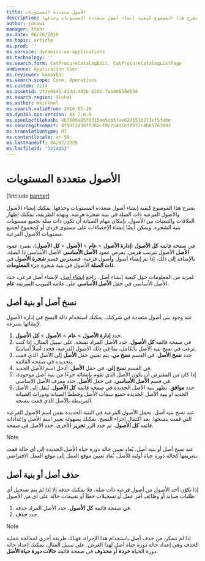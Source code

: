 ```yaml
---
title: الأصول متعددة المستويات
description: يشرح هذا الموضوع كيفية إنشاء أصول متعددة المستويات وحذفها.
author: josaw1
manager: tfehr
ms.date: 06/26/2019
ms.topic: article
ms.prod: ''
ms.service: dynamics-ax-applications
ms.technology: ''
ms.search.form: CatProcureCatalogEdit, CatProcureCatalogListPage
audience: Application User
ms.reviewer: kamaybac
ms.search.scope: Core, Operations
ms.custom: 2214
ms.assetid: 2f3e0441-414d-402b-b28b-7ab0d650d658
ms.search.region: Global
ms.author: mkirknel
ms.search.validFrom: 2016-02-28
ms.dyn365.ops.version: AX 7.0.0
ms.openlocfilehash: 4b7609a85f0315ee5cb5fae62d151b271ef5febe
ms.sourcegitcommit: 4f9912439ff78acf0c754d5bff972c4b85763093
ms.translationtype: HT
ms.contentlocale: ar-SA
ms.lasthandoff: 04/02/2020
ms.locfileid: "3214853"
---
```

# <a name="multi-level-assets"></a>الأصول متعددة المستويات

[!include [banner](../../includes/banner.md)]

 

يشرح هذا الموضوع كيفية إنشاء أصول متعددة المستويات وحذفها. يمكنك إنشاء الأصول والأصول الفرعية ذات الصلة في بنية شجرة هرمية. وبهذه الطريقة، يمكنك إظهار العلاقات والتبعيات بين الأصول. بإمكان مهام الصيانة أن تكون ذات صلة بجميع مستويات بنية الشجرة. ويمكن أيضًا إنشاء الإحصاءات على مستوى فردي أو كمجموع لجميع مستويات الأصول الفرعية.

في صفحة قائمة **كل الأصول‬** (**إدارة الأصول‬** \> **عام** \> **الأصول‬** \> **كل الأصول‬**)، يسرد عمود **الأصل** الأصول‬ بترتيب هرمي. يعرض عمود **الأصل الأساسي** الأصل الأساسي ذا الصلة. بالإضافة إلى ذلك، إذا تم إنشاء أصول وأصول فرعية، فسيعرض قسم **شجرة الأصول** في جزء **المعلومات‏‎ ذات الصلة** الأصول في بنية شجرة.

لمزيد من المعلومات حول كيفية إنشاء أصل، راجع [إنشاء أصل](../objects/create-an-object.md). لإنشاء أصل فرعي، حدد الأصل الأساسي في حقل **الأصل الأساسي** على علامة التبويب السريعة **عام**.

## <a name="copy-an-asset-or-asset-structure"></a>نسخ أصل أو بنية أصل

عند وجود بنى أصول متعددة في شركتك، يمكنك استخدام دالة النسخ في إدارة الأصول لإنشائها بسرعة.

1. حدد **إدارة الأصول** \> **عام** \> **الأصول** \> **كل الأصول‏‎**.
2. في صفحة قائمة **كل الأصول**، حدد الأصل المراد نسخه. على سبيل المثال، إذا كنت ترغب في نسخ بنية الأصل بالكامل، بما في ذلك الأصول الفرعية، فحدد أصلاً أساسيًا.
3. حدد **نسخ الأصل**. في القسم **نسخ من**، يتم تعيين حقل **الأصل** إلى الأصل الذي قمت بتحديده في صفحة القائمة.
4. في القسم **نسخ إلى**، في حقل **الأصل**، أدخل اسم الأصل الجديد.
5. إذا كان من المفترض أن يكون الأصل الذي تقوم بإنشائه جزءًا من بنية أصل موجودة، في قسم **الأصل الأساسي**، في حقل **الأصل**، حدد معرف الأصل الأساسي.
6. حدد **موافق**. تظهر بنية الأصل الجديدة في صفحة قائمة **كل الأصول**. تُنقل إلى الأصل الجديد أو بنية الأصل الجديدة جميع سمات الأصل وخطط الصيانة ودورات الصيانة المرتبطة بالأصل الذي قمت بنسخه.

عند نسخ بنية أصل، تحمل الأصول الفرعية في البنية الجديدة نفس اسم الأصول الفرعية التي قمت بنسخها. بعد اكتمال إجراء النسخ، يمكنك بسهولة تغيير اسم الأصل وإعداداته الأخرى. حدد الأصل في صفحة‏‎ قائمة **كل الأصول**، ثم حدد الزر **تحرير**.

> [!NOTE]
> عند نسخ أصل أو بنية أصل، يُعاد تعيين حالة دورة حياة الأصل الجديدة إلى أي حالة قمت بتعريفها كحالة دورة حياة أولية للأصل. يُعاد تعيين موقع العمل إلى موقع العمل الافتراضي.

## <a name="delete-an-asset-or-asset-structure"></a>حذف أصل أو بنية أصل

إذا تكوّن أحد الأصول من أصول فرعية ذات صلة، فلا يمكنك حذفه إلا إذا لم يتم تسجيل أي طلبات صيانة أو وظائف أمر عمل أو تسجيلات خطأ أو تقييمات حالة على أي من الأصول.

1. في صفحة قائمة **كل الأصول**، حدد الأصل المراد حذفه.
2. حدد **حذف**.

> [!NOTE]
> إذا لم تتمكن من حذف أصل باستخدام هذا الإجراء، فهناك طريقة أخرى لمعالجة عملية الحذف وهي إعداد حالة دورة حياة أصل لهذا الغرض. على سبيل المثال، يمكنك إعداد حالة دورة الحياة **خردة** أو **محذوف** في صفحة قائمة **حالات دورة حياة الأصل**.
